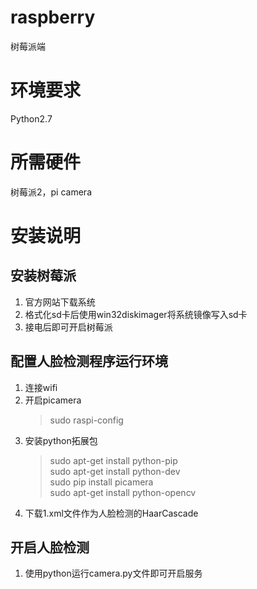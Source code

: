 # raspberry
树莓派端
# 环境要求
Python2.7
# 所需硬件
树莓派2，pi camera

# 安装说明
## 安装树莓派
1.	官方网站下载系统
2.	格式化sd卡后使用win32diskimager将系统镜像写入sd卡
3.	接电后即可开启树莓派
## 配置人脸检测程序运行环境
1.	连接wifi
2.	开启picamera
    > sudo raspi-config  
3.	安装python拓展包
    > sudo apt-get install python-pip  
    > sudo apt-get install python-dev   
    > sudo pip install picamera  
    > sudo apt-get install python-opencv  
4.	下载1.xml文件作为人脸检测的HaarCascade
## 开启人脸检测
1.	使用python运行camera.py文件即可开启服务
